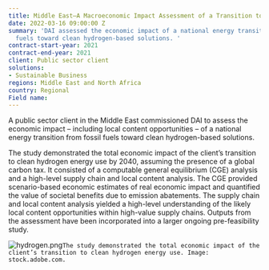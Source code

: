 ```yaml
---
title: Middle East—A Macroeconomic Impact Assessment of a Transition to Green Hydrogen
date: 2022-03-16 09:00:00 Z
summary: 'DAI assessed the economic impact of a national energy transition from fossil
  fuels toward clean hydrogen-based solutions. '
contract-start-year: 2021
contract-end-year: 2021
client: Public sector client
solutions:
- Sustainable Business
regions: Middle East and North Africa
country: Regional
Field name:
---
```


A public sector client in the Middle East commissioned DAI to assess the economic impact – including local content opportunities – of a national energy transition from fossil fuels toward clean hydrogen-based solutions.

The study demonstrated the total economic impact of the client’s transition to clean hydrogen energy use by 2040, assuming the presence of a global carbon tax. It consisted of a computable general equilibrium (CGE) analysis and a high-level supply chain and local content analysis. The CGE provided scenario-based economic estimates of real economic impact and quantified the value of societal benefits due to emission abatements. The supply chain and local content analysis yielded a high-level understanding of the likely local content opportunities within high-value supply chains. Outputs from the assessment have been incorporated into a larger ongoing pre-feasibility study.

![hydrogen.png](/uploads/hydrogen.png)`The study demonstrated the total economic impact of the client’s transition to clean hydrogen energy use. Image: stock.adobe.com.`
